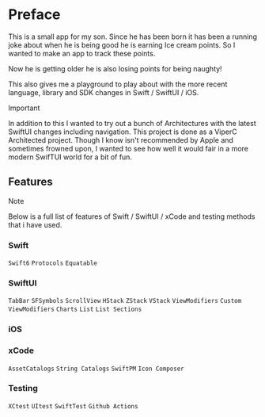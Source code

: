 # Preface

This is a small app for my son. Since he has been born it has been a running joke about when he is being good he is earning Ice cream points. So I wanted to make an app to track these points. 

Now he is getting older he is also losing points for being naughty! 

This also gives me a playground to play about with the more recent language, library and SDK changes in Swift / SwiftUI / iOS.

> [!IMPORTANT]
> In addition to this I wanted to try out a bunch of Architectures with the latest SwiftUI changes including navigation. This project is done as a ViperC Architected project. Though I know isn't recommended by Apple and sometimes frowned upon, I wanted to see how well it would fair in a more modern SwifTUI world for a bit of fun.

## Features
> [!NOTE]
> Below is a full list of features of Swift / SwiftUI / xCode and testing methods that i have used. 

### Swift

````Swift6```` ````Protocols```` ````Equatable````

### SwiftUI

````TabBar```` ````SFSymbols```` ````ScrollView```` ````HStack```` ````ZStack```` ````VStack```` ````ViewModifiers```` ````Custom ViewModifiers```` ````Charts```` ````List```` ````List Sections````

### iOS 


### xCode 

````AssetCatalogs```` ````String Catalogs```` ````SwiftPM```` ````Icon Composer````

### Testing

````XCtest```` ````UItest```` ````SwiftTest```` ````Github Actions````
<!--
This is a work in progress at the momment and below is a todo list to remind myself of things i want to play about with: 

    // Write some shaders for funky animated intext shown here https://developer.apple.com/videos/play/wwdc2023/10148/ aruond 23 mins
    //    var stripes: Shader {
    //        ShaderLibrary.angledFill(withArguments: .float(30), .float(0.1), .color(.blue))
    //    }

    // Use some animated symbols to show completion e.t.c. https://developer.apple.com/videos/play/wwdc2023/10257/

    // Use phase animations to show when new icecreams are awarded or lost https://developer.apple.com/videos/play/wwdc2023/10157/

    // Use scroll transitions to show cards for earn pocket money transition http://developer.apple.com/videos/play/wwdc2023/10159/

    // SWIFTDATA RELEARNING WHEN WE ARE BUILDING OUT THE MODEL
    // 1: get started https://developer.apple.com/videos/play/wwdc2023/10187/

    // SWIFTDATA / SWIFTUI
    // Is VIPER THE RIGHT WAY TO GO AS QUERIES ARE SET IN THE UI https://developer.apple.com/videos/play/wwdc2023/10154/
    // You can use it mostly off view as shown here https://developer.apple.com/videos/play/wwdc2023/10196/ perhaps we still break out the tight coupling

    // Examples of fetch data from REST using async await and URLSession
    // https://developer.apple.com/videos/play/wwdc2021/10019/

    // EXAMPLE OF HOW TO DO NETWORK TASKS / Update seiftData IN A GOOD CONCURRNET MANNER around 13 mins in
    // https://developer.apple.com/videos/play/wwdc2021/10254/

    // Try out showing a login view as part of HTTP acces ?
    // https://developer.apple.com/videos/play/wwdc2021/10095/

    // Try built tool plugins as described here to generate VIPER modules
    // https://developer.apple.com/videos/play/wwdc2022/110354/

    // LEarn gradient from here // https://developer.apple.com/videos/play/wwdc2022/10052/

    // choose avatar?
    // https://developer.apple.com/videos/play/wwdc2024/10151/

    // Custom transisiton on buttons and making custom transitions
    // 10:55 https://developer.apple.com/videos/play/wwdc2024/10151/

    // Build the backend in Server side swift / Vapour for a laugh?
    // https://developer.apple.com/videos/play/wwdc2024/10216/

    // Add a animated SF symbol for things?
    // https://developer.apple.com/videos/play/wwdc2024/10188/

    // !!! ADD ICE CREAM WIDGET WITH ANIMATION LIKE THIS ONE FOR QUICK INCREMENTING ICE CREAMS
    // https://developer.apple.com/videos/play/wwdc2024/10150/

    // Write a widget as shown here at 17:37
    // https://developer.apple.com/videos/play/wwdc2024/10150/
    
    // Read into xCode clooud and managing running / deplyment
    // https://developer.apple.com/videos/play/wwdc2025/344/ at 19 mins
    
    // Write an app intent to increase points e.t.c. ? 
    // https://developer.apple.com/videos/play/wwdc2025/244/
    
    // Can we make the logo as an SF symbol and use the draw animation as discussed in here 1t 2:40 https://developer.apple.com/videos/play/wwdc2025/337/
-->
